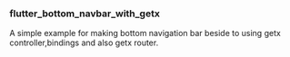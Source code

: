 ### flutter_bottom_navbar_with_getx

A simple example for making bottom navigation bar beside to using getx controller,bindings and  also getx router.
